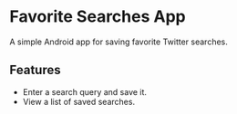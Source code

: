 # Favorite Searches App

A simple Android app for saving favorite Twitter searches.

## Features
- Enter a search query and save it.
- View a list of saved searches.
